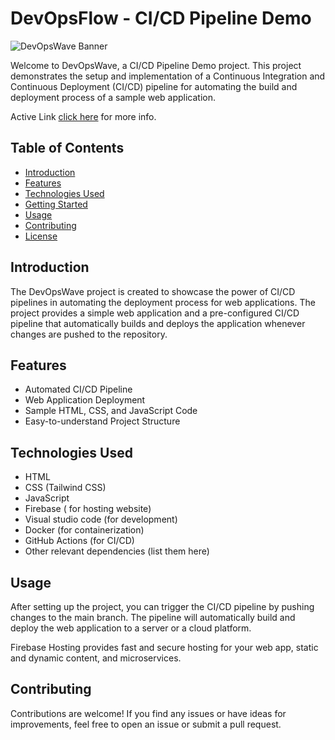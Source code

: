 # DevOpsFlow - CI/CD Pipeline Demo

![DevOpsWave Banner](https://img.freepik.com/free-vector/development-operations-banner-devops-concept_107791-2220.jpg?w=996&t=st=1690454845~exp=1690455445~hmac=3c1d6906097f85e4286b8c755e9d5725c3791be0fa71ee0bfb3f6b174e6c1eab)

Welcome to DevOpsWave, a CI/CD Pipeline Demo project. This project demonstrates the setup and implementation of a Continuous Integration and Continuous Deployment (CI/CD) pipeline for automating the build and deployment process of a sample web application.

Active Link [click here](https://devopswave-fa2d3.web.app/) for more info.

## Table of Contents

- [Introduction](#introduction)
- [Features](#features)
- [Technologies Used](#technologies-used)
- [Getting Started](#getting-started)
- [Usage](#usage)
- [Contributing](#contributing)
- [License](#license)

## Introduction

The DevOpsWave project is created to showcase the power of CI/CD pipelines in automating the deployment process for web applications. The project provides a simple web application and a pre-configured CI/CD pipeline that automatically builds and deploys the application whenever changes are pushed to the repository.

## Features

- Automated CI/CD Pipeline
- Web Application Deployment
- Sample HTML, CSS, and JavaScript Code
- Easy-to-understand Project Structure

## Technologies Used

- HTML
- CSS (Tailwind CSS)
- JavaScript
- Firebase ( for hosting website) 
- Visual studio code (for development) 
- Docker (for containerization)
- GitHub Actions (for CI/CD)
- Other relevant dependencies (list them here)

## Usage

After setting up the project, you can trigger the CI/CD pipeline by pushing changes to the main branch. The pipeline will automatically build and deploy the web application to a server or a cloud platform. 

Firebase Hosting provides fast and secure hosting for your web app, static and dynamic content, and microservices.

## Contributing

Contributions are welcome! If you find any issues or have ideas for improvements, feel free to open an issue or submit a pull request.
